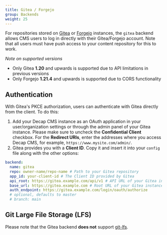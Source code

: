 ```yaml
---
title: Gitea / Forgejo
group: Backends
weight: 25
---
```


For repositories stored on [Gitea](https://gitea.com) or [Forgejo](https://forgejo.org) instances, the `gitea` backend allows CMS users to log in directly with their Gitea/Forgejo account. Note that all users must have push access to your content repository for this to work.

*Note on supported versions* 

- Only Gitea **1.20** and upwards is supported due to API limitations in previous versions
- Only Forgejo **1.21.4** and upwards is supported due to CORS functionality

## Authentication

With Gitea's PKCE authorization, users can authenticate with Gitea directly from the client. To do this:

1. Add your Decap CMS instance as an OAuth application in your user/organization settings or through the admin panel of your Gitea instance. Please make sure to uncheck the **Confidential Client** checkbox. For the **Redirect URIs**, enter the addresses where you access Decap CMS, for example, `https://www.mysite.com/admin/`.
2. Gitea provides you with a **Client ID**. Copy it and insert it into your `config` file along with the other options:

```yaml
backend:
  name: gitea
  repo: owner-name/repo-name # Path to your Gitea repository
  app_id: your-client-id # The Client ID provided by Gitea
  api_root: https://gitea.example.com/api/v1 # API URL of your Gitea instance
  base_url: https://gitea.example.com # Root URL of your Gitea instance
  auth_endpoint: https://gitea.example.com/login/oauth/authorize
  # optional, defaults to master
  # branch: main
```

## Git Large File Storage (LFS)

Please note that the Gitea backend **does not** support [git-lfs](https://git-lfs.github.com/).

